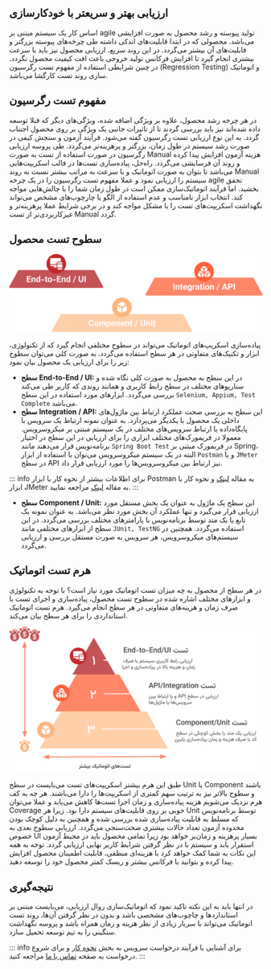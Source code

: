 ## ارزیابی بهتر و سریعتر با خودکارسازی
اساس کار یک سیستم مبتنی بر agile تولید پیوسته و رشد محصول به صورت افزایشی می‌باشد. محصولی که در ابتدا قابلیت‌های اندکی داشته طی چرخه‌های پیوسته بزرگتر و قابلیت‌های آن بیشتر می‌گردد. در این روند سریع، ارزیابی محصول نیز باید با سرعت بیشتری انجام گیرد تا افزایش فرکانس تولید خروجی باعث افت کیفیت محصول نگردد. در چنین شرایطی استفاده از مفهوم تست رگرسیون (Regression Testing) و اتوماتیک سازی روند تست کارگشا می‌باشد.
## مفهوم تست رگرسیون
در هر چرخه رشد محصول، علاوه بر ویژگی اضافه شده، ویژگی‌های دیگر که قبلا توسعه داده‌ شده‌اند نیز باید بررسی گردند تا از تاثیرات جانبی یک ویژگی بر روی محصول اجتناب گردد. به این نوع ارزیابی تست رگرسیون گفته می‌شود.
فرآیند آزمون و سنجش کیفی در صورت رشد سیستم در طول زمان، بزرگتر و پرهزینه‌تر می‌گردد. طی پروسه ارزیابی رگرسیون در صورت استفاده از تست به صورت Manual هزینه‌ آزمون افزایش پیدا کرده و روند آن فرسایشی می‌گردد. راه‌حل،‌ پیاده‌سازی تست‌ها در قالب اسکریپت‌هایی می‌باشد تا بتوان به صورت اتوماتیک و با سرعت به مراتب بیشتر نسبت به روند Manual‌ سیستم را ارزیابی نمود و عملا مفهوم تست رگرسیون را در یک چرخه agile تحقق بخشید.
اما فرآیند اتوماتیک‌سازی ممکن است در طول زمان شما را با چالش‌هایی مواجه کند. انتخاب ابزار نامناسب و عدم استفاده از الگو‌ یا چارچوب‌های مشخص می‌تواند نگهداشت اسکریپت‌های تست را با مشکل مواجه کند و در برخی شرایط عملا پرهزینه‌تر و غیرکاربردی‌تر از تست Manual گردد.
## سطوح تست محصول

![test-levels-pic](./resources/test-levels.png "test-levels")

 پیاده‌سازی اسکریپ‌های اتوماتیک می‌تواند در سطوح مختلفی انجام گیرد که از تکنولوژی، ابزار و تکنیک‌های متفاوتی در هر سطح استفاده می‌گردد. به صورت کلی می‌توان سطوح زیر را برای ارزیابی یک محصول بیان‌ نمود:
* **سطح End-to-End / UI:** در این سطح به محصول به صورت کلی نگاه شده و سناریو‌های مختلف در سطح رابط کاربری و همانند روندی که کاربر طی می‌کند بررسی می‌گردد. ابزارهای مورد استفاده در این سطح `Selenium, Appium, Test Complete` می‌باشد.
* **سطح Integration / API:** این سطح به بررسی صحت عملکرد ارتباط بین ماژول‌های داخلی یک محصول با یکدیگر می‌پردازد. به عنوان نمونه ارتباط یک سرویس با پایگاه‌داده یا ارتباط سرویس‌های مختلف در یک سیستم مبتنی بر میکروسرویس. معمولا در فریمورک‌های مختلف ابزاری را برای ارزیابی در این سطح در اختیار برنامه‌نویس قرار می‌دهند مانند `Spring Boot Test` در فریمورک مبتنی بر Spring، البته در یک سیستم میکروسرویس می‌توان با استفاده از ابزار `Postman` و یا `JMeter` در سطح API نیز ارتباط بین میکروسرویس‌ها را مورد ارزیابی قرار داد.

::: info
برای اطلاعات بیشتر از نحوه کار با ابزار Postman به مقاله [لینک](https://#) و نحوه کار با ابزار JMeter به مقاله [لینک](https://#) مراجعه نمایید. 
:::


* **سطح Component / Unit:** این سطح یک ماژول به عنوان یک بخش مستقل مورد ارزیابی قرار می‌گیرد و تنها عملکرد آن بخش مورد نظر می‌باشد. به عنوان نمونه یک تابع یا یک متد توسط برنامه‌نویس با پارامتر‌های مختلف بررسی می‌گردد. در این سطح از ابزار‌های مختلفی مانند `JUnit, TestNG` استفاده می‌گردد. همچنین در سیستم‌های میکروسرویس‌، هر سرویس به صورت مستقل بررسی و ارزیابی می‌گردد.

## هرم تست اتوماتیک
در هر سطح از محصول به چه میزان تست اتوماتیک مورد نیاز است؟ با توجه به تکنولوژی و ابزار‌های مختلف اشاره شده در سطوح تست محصول، پیاده‌سازی و اجرای تست با صرف زمان و هزینه‌های متفاوتی در هر سطح انجام می‌گیرد. هرم تست اتوماتیک استانداردی را برای هر سطح بیان می‌کند.

![test-automation-pyramid-pic](./resources/test-automation-pyramid.png "test-automation-pyramid")

طبق این هرم بیشتر اسکریپت‌های تست می‌بایست در سطح Unit یا Component باشند و سطوح بالاتر نیز به ترتیب سهم کمتری از اسکریپت‌ها را دارا می‌باشند. هر چه به کف هرم نزدیک می‌شویم هزینه پیاده‌سازی و زمان اجرا تست‌ها کاهش‌ می‌یابد و عملا می‌توان Coverage‌ خوبی بر روی قابلیت‌های سیستم دارا بود. زیرا هر Unit توسط برنامه‌نویس که مسلط به قابلیت پیاده‌سازی شده بررسی شده و همچنین به دلیل کوچک بودن محدوده آزمون تعداد حالات بیشتری صحت‌سنجی می‌گردد. ارزیابی سطوح بعدی به خصوص UI بسیار پرهزینه و زمان‌بر خواهد بود زیرا تمامی محصول باید در محیط آزمون استقرار یابد و سیستم با در نظر گرفتن شرایط کاربر نهایی ارزیابی گردد.
توجه به همه این نکات به شما کمک خواهد کرد با هزینه‌ای منطقی، قابلیت اطمینان محصول افزایش پیدا کرده و بتوانید با فرکانس بیشتر و ریسک کمتر محصول خود را توسعه دهید. 

## نتیجه‌گیری
در انتها باید به این نکته تاکید نمود که اتوماتیک‌سازی روال ارزیابی، می‌بایست مبتنی بر استاندارد‌ها و چاچوب‌های مشخصی باشد و بدون در نظر گرفتن آن‌ها، روند تست اتوماتیک می‌تواند با سربار زیادی از نظر هزینه و زمان همراه باشد و پروسه نگهداشت سنگینی را به تیم توسعه تحمیل سازد. 


::: info
برای آشنایی با فرآیند درخواست سرویس به بخش [نحوه کار](https://gazmeh.ir/how-to-use) و برای شروع درخواست به صفحه [تماس با ما](https://gazmeh.ir/contact-us) مراجعه کنید.
:::

